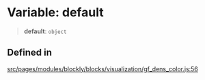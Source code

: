 # Variable: default

> **default**: `object`

## Defined in

[src/pages/modules/blockly/blocks/visualization/gf_dens_color.js:56](https://github.com/DhyeyMavani2003/r-blocks/blob/7e7320f10e8cdef37355f89e9ab53b89acb97f36/src/pages/modules/blockly/blocks/visualization/gf_dens_color.js#L56)

